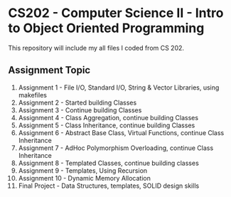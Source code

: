 # CS202 - Computer Science II - Intro to Object Oriented Programming

This repository will include my all files I coded from CS 202.

## Assignment Topic
1. Assignment 1 - File I/O, Standard I/O, String & Vector Libraries, using makefiles
2. Assignment 2 - Started building Classes
3. Assignment 3 - Continue building Classes
4. Assignment 4 - Class Aggregation, continue building Classes
5. Assignment 5 - Class Inheritance, continue building Classes
6. Assignment 6 - Abstract Base Class, Virtual Functions, continue Class Inheritance
7. Assignment 7 - AdHoc Polymorphism Overloading, continue Class Inheritance
8. Assignment 8 - Templated Classes, continue building classes
9. Assignment 9 - Templates, Using Recursion
10. Assignment 10 - Dynamic Memory Allocation
11. Final Project - Data Structures, templates, SOLID design skills
